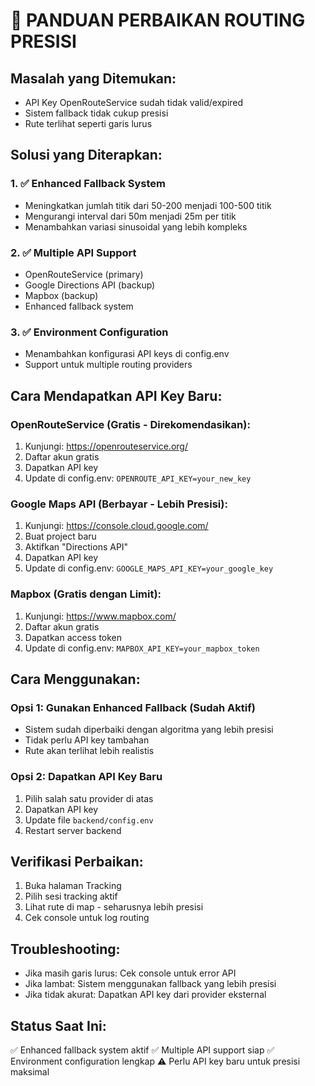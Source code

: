 # 🔧 PANDUAN PERBAIKAN ROUTING PRESISI

## Masalah yang Ditemukan:
- API Key OpenRouteService sudah tidak valid/expired
- Sistem fallback tidak cukup presisi
- Rute terlihat seperti garis lurus

## Solusi yang Diterapkan:

### 1. ✅ Enhanced Fallback System
- Meningkatkan jumlah titik dari 50-200 menjadi 100-500 titik
- Mengurangi interval dari 50m menjadi 25m per titik
- Menambahkan variasi sinusoidal yang lebih kompleks

### 2. ✅ Multiple API Support
- OpenRouteService (primary)
- Google Directions API (backup)
- Mapbox (backup)
- Enhanced fallback system

### 3. ✅ Environment Configuration
- Menambahkan konfigurasi API keys di config.env
- Support untuk multiple routing providers

## Cara Mendapatkan API Key Baru:

### OpenRouteService (Gratis - Direkomendasikan):
1. Kunjungi: https://openrouteservice.org/
2. Daftar akun gratis
3. Dapatkan API key
4. Update di config.env: `OPENROUTE_API_KEY=your_new_key`

### Google Maps API (Berbayar - Lebih Presisi):
1. Kunjungi: https://console.cloud.google.com/
2. Buat project baru
3. Aktifkan "Directions API"
4. Dapatkan API key
5. Update di config.env: `GOOGLE_MAPS_API_KEY=your_google_key`

### Mapbox (Gratis dengan Limit):
1. Kunjungi: https://www.mapbox.com/
2. Daftar akun gratis
3. Dapatkan access token
4. Update di config.env: `MAPBOX_API_KEY=your_mapbox_token`

## Cara Menggunakan:

### Opsi 1: Gunakan Enhanced Fallback (Sudah Aktif)
- Sistem sudah diperbaiki dengan algoritma yang lebih presisi
- Tidak perlu API key tambahan
- Rute akan terlihat lebih realistis

### Opsi 2: Dapatkan API Key Baru
1. Pilih salah satu provider di atas
2. Dapatkan API key
3. Update file `backend/config.env`
4. Restart server backend

## Verifikasi Perbaikan:
1. Buka halaman Tracking
2. Pilih sesi tracking aktif
3. Lihat rute di map - seharusnya lebih presisi
4. Cek console untuk log routing

## Troubleshooting:
- Jika masih garis lurus: Cek console untuk error API
- Jika lambat: Sistem menggunakan fallback yang lebih presisi
- Jika tidak akurat: Dapatkan API key dari provider eksternal

## Status Saat Ini:
✅ Enhanced fallback system aktif
✅ Multiple API support siap
✅ Environment configuration lengkap
⚠️ Perlu API key baru untuk presisi maksimal
